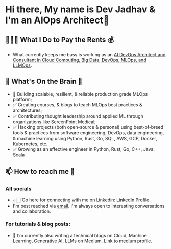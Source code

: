 <!--
**DevJadhav/devjadhav** is a ✨ _special_ ✨ repository because its `README.md` (this file) appears on your GitHub profile.
-->

# Hi there, My name is Dev Jadhav & I'm an AIOps Architect👋


## 👩🏻‍💻 What I Do to Pay the Rents 💰 

* What currently keeps me busy is working as an [AI DevOps Architect and Consultant in Cloud Computing, Big Data, DevOps, MLOps, and LLMOps](https://www.linkedin.com/in/dev-jadhav/).


## 🤔  What's On the Brain 🧠 
* 🔭 Building scalable, resilient, & reliable production grade MLOps platform;
* ✅ Creating courses, & blogs to teach MLOps best practices & architectures;
* ✅ Contributing thought leadership around applied ML through organizations like ScreenPoint Medical;
* ✅ Hacking projects (both open-source & personal) using best-of-breed tools & practices from software engineering, DevOps, data engineering, & machine learning using Python, Rust, Go, SQL, AWS, GCP, Docker, Kubernetes, etc.
* ✅ Growing as an effective engineer in Python, Rust, Go, C++, Java, Scala

## 📫 How to reach me 💬 
### All socials
* 👉🏻 Go here for connecting with me on Linkedin: [LinkedIn Profile](https://www.linkedin.com/in/dev-jadhav/)
* I'm best reached via [email](devj7594@gmail.com). I'm always open to interesting conversations and collaboration.


### For tutorials & blog posts:
* 📝 I’m currently also writing a technical blogs on Cloud, Machine Learning, Generative AI, LLMs on Medium. [Link to medium profile](https://dev-jadhav.medium.com/).

